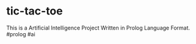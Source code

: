 # tic-tac-toe
This is a Artificial Intelligence Project Written in Prolog Language Format. #prolog #ai 
